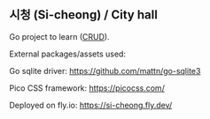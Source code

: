 ## 시청 (Si-cheong) / City hall

Go project to learn ([CRUD](https://en.wikipedia.org/wiki/Create,_read,_update_and_delete)).

External packages/assets used:

Go sqlite driver: https://github.com/mattn/go-sqlite3

Pico CSS framework: https://picocss.com/

Deployed on fly.io:
https://si-cheong.fly.dev/

